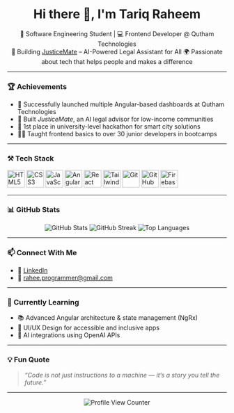 <h1 align="center">Hi there 👋, I'm Tariq Raheem</h1>

<p align="center">
  🌟 Software Engineering Student | 💻 Frontend Developer @ Qutham Technologies  
  <br>
  🧠 Building <a href="https://github.com/TariqRaheem/JusticeMate" target="_blank">JusticeMate</a> – AI-Powered Legal Assistant for All
  🌍 Passionate about tech that helps people and makes a difference
</p>

---

### 🏆 Achievements

- 🚀 Successfully launched multiple Angular-based dashboards at Qutham Technologies
- 📱 Built *JusticeMate*, an AI legal advisor for low-income communities
- 🥇 1st place in university-level hackathon for smart city solutions
- 👨‍🏫 Taught frontend basics to over 30 junior developers in bootcamps

---

### ⚒️ Tech Stack

<p align="left">
  <img src="https://cdn.jsdelivr.net/gh/devicons/devicon/icons/html5/html5-original.svg" width="40" height="40" alt="HTML5"/>
  <img src="https://cdn.jsdelivr.net/gh/devicons/devicon/icons/css3/css3-original.svg" width="40" height="40" alt="CSS3"/>
  <img src="https://cdn.jsdelivr.net/gh/devicons/devicon/icons/javascript/javascript-original.svg" width="40" height="40" alt="JavaScript"/>
  <img src="https://cdn.jsdelivr.net/gh/devicons/devicon/icons/angularjs/angularjs-original.svg" width="40" height="40" alt="Angular"/>
  <img src="https://cdn.jsdelivr.net/gh/devicons/devicon/icons/react/react-original.svg" width="40" height="40" alt="React"/>
  <img src="https://cdn.jsdelivr.net/gh/devicons/devicon/icons/tailwindcss/tailwindcss-plain.svg" width="40" height="40" alt="TailwindCSS"/>
  <img src="https://cdn.jsdelivr.net/gh/devicons/devicon/icons/git/git-original.svg" width="40" height="40" alt="Git"/>
  <img src="https://cdn.jsdelivr.net/gh/devicons/devicon/icons/github/github-original.svg" width="40" height="40" alt="GitHub"/>
  <img src="https://cdn.jsdelivr.net/gh/devicons/devicon/icons/firebase/firebase-plain.svg" width="40" height="40" alt="Firebase"/>
</p>

---

### 📊 GitHub Stats

<p align="center">
  <img src="https://github-readme-stats.vercel.app/api?username=TariqRaheem&show_icons=true&theme=tokyonight" alt="GitHub Stats" />
  <img src="https://github-readme-streak-stats.herokuapp.com?user=TariqRaheem&theme=tokyonight&hide_border=true" alt="GitHub Streak" />
  <img src="https://github-readme-stats.vercel.app/api/top-langs/?username=TariqRaheem&layout=compact&theme=tokyonight" alt="Top Languages" />
</p>

---

### 📫 Connect With Me

- 🔗 [LinkedIn](https://linkedin.com/in/tariq-raheem/)
- 📧 rahee.programmer@gmail.com

---

### 🧠 Currently Learning

- 📚 Advanced Angular architecture & state management (NgRx)
- 🎨 UI/UX Design for accessible and inclusive apps
- 🤖 AI integrations using OpenAI APIs

---

### 💡 Fun Quote

> *“Code is not just instructions to a machine — it’s a story you tell the future.”*

---

<p align="center">
  <img src="https://komarev.com/ghpvc/?username=TariqRaheem&label=Profile%20Views&color=0e75b6&style=flat" alt="Profile View Counter" />
</p>
